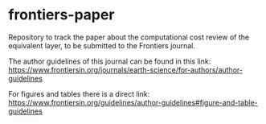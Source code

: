 # frontiers-paper
Repository to track the paper about the computational cost review of the equivalent layer, to be submitted to the Frontiers journal.

The author guidelines of this journal can be found in this link:
https://www.frontiersin.org/journals/earth-science/for-authors/author-guidelines

For figures and tables there is a direct link:
https://www.frontiersin.org/guidelines/author-guidelines#figure-and-table-guidelines